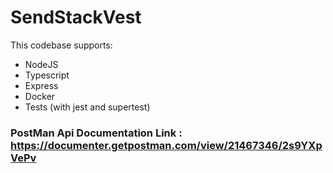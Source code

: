 # SendStackVest

This codebase supports:

- NodeJS
- Typescript
- Express
- Docker
- Tests (with jest and supertest)

### PostMan Api Documentation Link : https://documenter.getpostman.com/view/21467346/2s9YXpVePv
